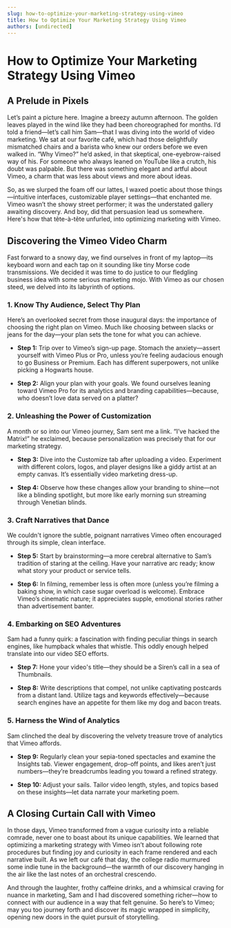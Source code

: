 ```yaml
---
slug: how-to-optimize-your-marketing-strategy-using-vimeo
title: How to Optimize Your Marketing Strategy Using Vimeo
authors: [undirected]
---
```



# How to Optimize Your Marketing Strategy Using Vimeo

## A Prelude in Pixels

Let’s paint a picture here. Imagine a breezy autumn afternoon. The golden leaves played in the wind like they had been choreographed for months. I’d told a friend—let’s call him Sam—that I was diving into the world of video marketing. We sat at our favorite café, which had those delightfully mismatched chairs and a barista who knew our orders before we even walked in. “Why Vimeo?” he’d asked, in that skeptical, one-eyebrow-raised way of his. For someone who always leaned on YouTube like a crutch, his doubt was palpable. But there was something elegant and artful about Vimeo, a charm that was less about views and more about ideas.

So, as we slurped the foam off our lattes, I waxed poetic about those things—intuitive interfaces, customizable player settings—that enchanted me. Vimeo wasn’t the showy street performer; it was the understated gallery awaiting discovery. And boy, did that persuasion lead us somewhere. Here's how that tête-à-tête unfurled, into optimizing marketing with Vimeo.

## Discovering the Vimeo Video Charm

Fast forward to a snowy day, we find ourselves in front of my laptop—its keyboard worn and each tap on it sounding like tiny Morse code transmissions. We decided it was time to do justice to our fledgling business idea with some serious marketing mojo. With Vimeo as our chosen steed, we delved into its labyrinth of options.

### 1. Know Thy Audience, Select Thy Plan

Here’s an overlooked secret from those inaugural days: the importance of choosing the right plan on Vimeo. Much like choosing between slacks or jeans for the day—your plan sets the tone for what you can achieve.

- **Step 1:** Trip over to Vimeo’s sign-up page. Stomach the anxiety—assert yourself with Vimeo Plus or Pro, unless you’re feeling audacious enough to go Business or Premium. Each has different superpowers, not unlike picking a Hogwarts house.

- **Step 2:** Align your plan with your goals. We found ourselves leaning toward Vimeo Pro for its analytics and branding capabilities—because, who doesn’t love data served on a platter?

### 2. Unleashing the Power of Customization

A month or so into our Vimeo journey, Sam sent me a link. “I’ve hacked the Matrix!” he exclaimed, because personalization was precisely that for our marketing strategy.

- **Step 3:** Dive into the Customize tab after uploading a video. Experiment with different colors, logos, and player designs like a giddy artist at an empty canvas. It’s essentially video marketing dress-up.

- **Step 4:** Observe how these changes allow your branding to shine—not like a blinding spotlight, but more like early morning sun streaming through Venetian blinds.

### 3. Craft Narratives that Dance

We couldn't ignore the subtle, poignant narratives Vimeo often encouraged through its simple, clean interface.

- **Step 5:** Start by brainstorming—a more cerebral alternative to Sam’s tradition of staring at the ceiling. Have your narrative arc ready; know what story your product or service tells.

- **Step 6:** In filming, remember less is often more (unless you’re filming a baking show, in which case sugar overload is welcome). Embrace Vimeo’s cinematic nature; it appreciates supple, emotional stories rather than advertisement banter.

### 4. Embarking on SEO Adventures

Sam had a funny quirk: a fascination with finding peculiar things in search engines, like humpback whales that whistle. This oddly enough helped translate into our video SEO efforts.

- **Step 7:** Hone your video's title—they should be a Siren’s call in a sea of Thumbnails.

- **Step 8:** Write descriptions that compel, not unlike captivating postcards from a distant land. Utilize tags and keywords effectively—because search engines have an appetite for them like my dog and bacon treats.

### 5. Harness the Wind of Analytics

Sam clinched the deal by discovering the velvety treasure trove of analytics that Vimeo affords.

- **Step 9:** Regularly clean your sepia-toned spectacles and examine the Insights tab. Viewer engagement, drop-off points, and likes aren’t just numbers—they’re breadcrumbs leading you toward a refined strategy.

- **Step 10:** Adjust your sails. Tailor video length, styles, and topics based on these insights—let data narrate your marketing poem.

## A Closing Curtain Call with Vimeo

In those days, Vimeo transformed from a vague curiosity into a reliable comrade, never one to boast about its unique capabilities. We learned that optimizing a marketing strategy with Vimeo isn’t about following rote procedures but finding joy and curiosity in each frame rendered and each narrative built. As we left our café that day, the college radio murmured some indie tune in the background—the warmth of our discovery hanging in the air like the last notes of an orchestral crescendo.

And through the laughter, frothy caffeine drinks, and a whimsical craving for nuance in marketing, Sam and I had discovered something richer—how to connect with our audience in a way that felt genuine. So here’s to Vimeo; may you too journey forth and discover its magic wrapped in simplicity, opening new doors in the quiet pursuit of storytelling.